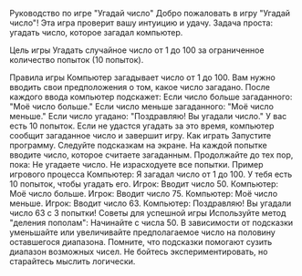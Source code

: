 Руководство по игре "Угадай число"
Добро пожаловать в игру "Угадай число"! Эта игра проверит вашу интуицию и удачу. Задача проста: угадать число, которое загадал компьютер.

Цель игры
Угадать случайное число от 1 до 100 за ограниченное количество попыток (10 попыток).

Правила игры
Компьютер загадывает число от 1 до 100.
Вам нужно вводить свои предположения о том, какое число загадано.
После каждого ввода компьютер подскажет:
Если число больше загаданного: "Моё число больше."
Если число меньше загаданного: "Моё число меньше."
Если число угадано: "Поздравляю! Вы угадали число."
У вас есть 10 попыток. Если не удастся угадать за это время, компьютер сообщит загаданное число и завершит игру.
Как играть
Запустите программу.
Следуйте подсказкам на экране.
На каждой попытке вводите число, которое считаете загаданным.
Продолжайте до тех пор, пока:
Не угадаете число.
Не израсходуете все попытки.
Пример игрового процесса
Компьютер: Я загадал число от 1 до 100. У тебя есть 10 попыток, чтобы угадать его.
Игрок: Вводит число 50.
Компьютер: Моё число больше.
Игрок: Вводит число 75.
Компьютер: Моё число меньше.
Игрок: Вводит число 63.
Компьютер: Поздравляю! Вы угадали число 63 с 3 попытки!
Советы для успешной игры
Используйте метод "деления пополам":
Начинайте с числа 50. В зависимости от подсказки уменьшайте или увеличивайте предполагаемое число на половину оставшегося диапазона.
Помните, что подсказки помогают сузить диапазон возможных чисел.
Не бойтесь экспериментировать, но старайтесь мыслить логически.
